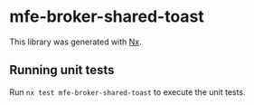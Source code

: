 # mfe-broker-shared-toast

This library was generated with [Nx](https://nx.dev).

## Running unit tests

Run `nx test mfe-broker-shared-toast` to execute the unit tests.
